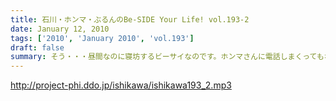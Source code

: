 ```yaml
---
title: 石川・ホンマ・ぶるんのBe-SIDE Your Life! vol.193-2
date: January 12, 2010
tags: ['2010', 'January 2010', 'vol.193']
draft: false
summary: そう・・・昼間なのに寝坊するビーサイなのです。ホンマさんに電話しまくってもなかなかでないのですよ。出た瞬間「今、出ます」・・・と。NAMAE
---
```


http://project-phi.ddo.jp/ishikawa/ishikawa193_2.mp3